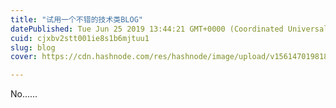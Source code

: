 ```yaml
---
title: "试用一个不错的技术类BLOG"
datePublished: Tue Jun 25 2019 13:44:21 GMT+0000 (Coordinated Universal Time)
cuid: cjxbv2stt001ie8s1b6mjtuu1
slug: blog
cover: https://cdn.hashnode.com/res/hashnode/image/upload/v1561470198180/gS-BLiA8j.jpeg

---
```


No……